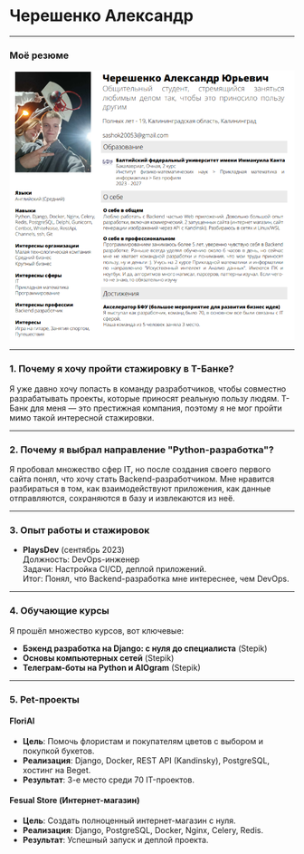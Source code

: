 # Черешенко Александр  

---

### Моё резюме  
![Resume](resume.PNG)  

---

### 1. Почему я хочу пройти стажировку в Т-Банке?  
Я уже давно хочу попасть в команду разработчиков, чтобы совместно разрабатывать проекты, которые приносят реальную пользу людям. Т-Банк для меня — это престижная компания, поэтому я не мог пройти мимо такой интересной стажировки.  

---

### 2. Почему я выбрал направление "Python-разработка"?  
Я пробовал множество сфер IT, но после создания своего первого сайта понял, что хочу стать Backend-разработчиком. Мне нравится разбираться в том, как взаимодействуют приложения, как данные отправляются, сохраняются в базу и извлекаются из неё.  

---

### 3. Опыт работы и стажировок  
- **PlaysDev** (сентябрь 2023)  
  Должность: DevOps-инженер  
  Задачи: Настройка CI/CD, деплой приложений.  
  Итог: Понял, что Backend-разработка мне интереснее, чем DevOps.  

---

### 4. Обучающие курсы  
Я прошёл множество курсов, вот ключевые:  
- **Бэкенд разработка на Django: с нуля до специалиста** (Stepik)  
- **Основы компьютерных сетей** (Stepik)  
- **Телеграм-боты на Python и AIOgram** (Stepik)  

---

### 5. Pet-проекты  
#### **FloriAI**  
- **Цель**: Помочь флористам и покупателям цветов с выбором и покупкой букетов.  
- **Реализация**: Django, Docker, REST API (Kandinsky), PostgreSQL, хостинг на Beget.  
- **Результат**: 3-е место среди 70 IT-проектов.  

#### **Fesual Store (Интернет-магазин)**  
- **Цель**: Создать полноценный интернет-магазин с нуля.  
- **Реализация**: Django, PostgreSQL, Docker, Nginx, Celery, Redis.  
- **Результат**: Успешный запуск и деплой проекта.  
 
